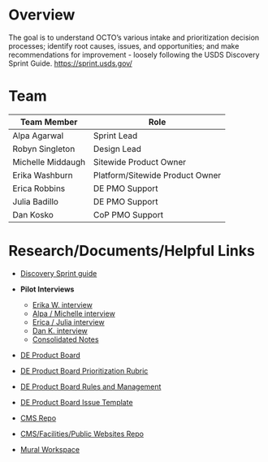 # Overview
The goal is to understand OCTO’s various intake and prioritization decision processes; identify root causes, issues, and opportunities; and make recommendations for improvement - loosely following the USDS Discovery Sprint Guide. https://sprint.usds.gov/

# Team
| Team Member   | Role |
| ------------- | ------------- |
| Alpa Agarwal  | Sprint Lead  |
| Robyn Singleton  | Design Lead  |
| Michelle Middaugh | Sitewide Product Owner |
| Erika Washburn | Platform/Sitewide Product Owner |
| Erica Robbins | DE PMO Support |
| Julia Badillo | DE PMO Support |
| Dan Kosko | CoP PMO Support|

# Research/Documents/Helpful Links
* [Discovery Sprint guide](https://sprint.usds.gov/)
  
* **<summary>Pilot Interviews</summary>**
  -  [Erika W. interview](https://dvagov-my.sharepoint.com/:w:/r/personal/daniel_kosko_va_gov/Documents/Desktop/Intake%20and%20Prioritization%20Combined%202023%20Interview%20Guide%20and%20Notetaking%20Template_EW%20Interview%20June%2022,%202023.docx?d=w447172c6af5041588c715c15d5ebc1c3&csf=1&web=1&e=Ngu8oB)
  -  [Alpa / Michelle interview](https://dvagov-my.sharepoint.com/:w:/r/personal/daniel_kosko_va_gov/Documents/Desktop/Facilities%20Innovation%20Team%202023%20Intake%20and%20Prioritization%20Notes.docx?d=w15207c9d127442019fd2e927f611fca3&csf=1&web=1&e=aRczHA)
  -  [Erica / Julia interview](https://dvagov-my.sharepoint.com/:w:/r/personal/daniel_kosko_va_gov/Documents/Desktop/Intake%20and%20Prioritization%20Combined%202023%20Interview%20Guide%20and%20Notetaking%20-%20Julia%20and%20Erica.docx?d=w36b9d9fc57d941d2afc8270f2d52268d&csf=1&web=1&e=KWmfeu)
  -  [Dan K. interview](https://dvagov-my.sharepoint.com/:w:/r/personal/daniel_kosko_va_gov/Documents/Desktop/Intake%20and%20Prioritization%20Combined%202023%20Interview%20Guide%20and%20Notetaking%20Template_DK%20Interview%20June%2022,%202023.docx?d=w6938ef03381a4392ab8c977614ffc24a&csf=1&web=1&e=bBSWRm)
  -  [Consolidated Notes](https://dvagov-my.sharepoint.com/:w:/r/personal/daniel_kosko_va_gov/Documents/Desktop/Consolidated%20Intake%20and%20Prioritization%20Notes%202023.docx?d=w0eefa0eb6d164f81aa1bfae408adf78a&csf=1&web=1&e=AbvlL3)
  
* [DE Product Board](https://github.com/orgs/department-of-veterans-affairs/projects/940/views/1)
* [DE Product Board Prioritization Rubric](https://github.com/department-of-veterans-affairs/digital-experience-products/blob/master/rubric.md)
* [DE Product Board Rules and Management](https://github.com/department-of-veterans-affairs/digital-experience-products/blob/master/board-rules.md)
* [DE Product Board Issue Template](https://github.com/department-of-veterans-affairs/digital-experience-products/issues/new?assignees=&labels=&template=product-board.md&title=)
* [CMS Repo](https://github.com/department-of-veterans-affairs/va.gov-cms#workspaces/vagov-cms-team-5c0e7b864b5806bc2bfc2087/board)
* [CMS/Facilities/Public Websites Repo](https://github.com/department-of-veterans-affairs/vets-website)
* [Mural Workspace](https://app.mural.co/t/departmentofveteransaffairs9999/m/departmentofveteransaffairs9999/1685649447497/4e91a57b816330a388471da13a101dc305614c2f?sender=f78b23f6-ae8d-45da-8deb-929288758658)
